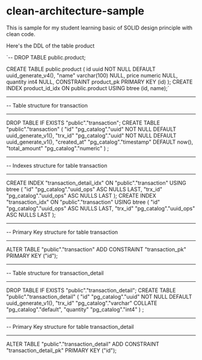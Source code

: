 # clean-architecture-sample

This is sample for my student learning basic of SOLID design principle with clean code.


Here's the DDL of the table product


`-- DROP TABLE public.product;

CREATE TABLE public.product (
	id uuid NOT NULL DEFAULT uuid_generate_v4(),
	"name" varchar(100) NULL,
	price numeric NULL,
	quantity int4 NULL,
	CONSTRAINT product_pk PRIMARY KEY (id)
);
CREATE INDEX product_id_idx ON public.product USING btree (id, name);`


-- ----------------------------
-- Table structure for transaction
-- ----------------------------
DROP TABLE IF EXISTS "public"."transaction";
CREATE TABLE "public"."transaction" (
  "id" "pg_catalog"."uuid" NOT NULL DEFAULT uuid_generate_v1(),
  "trx_id" "pg_catalog"."uuid" NOT NULL DEFAULT uuid_generate_v1(),
  "created_at" "pg_catalog"."timestamp" DEFAULT now(),
  "total_amount" "pg_catalog"."numeric"
)
;

-- ----------------------------
-- Indexes structure for table transaction
-- ----------------------------
CREATE INDEX "transaction_detail_idx" ON "public"."transaction" USING btree (
  "id" "pg_catalog"."uuid_ops" ASC NULLS LAST,
  "trx_id" "pg_catalog"."uuid_ops" ASC NULLS LAST
);
CREATE INDEX "transaction_idx" ON "public"."transaction" USING btree (
  "id" "pg_catalog"."uuid_ops" ASC NULLS LAST,
  "trx_id" "pg_catalog"."uuid_ops" ASC NULLS LAST
);

-- ----------------------------
-- Primary Key structure for table transaction
-- ----------------------------
ALTER TABLE "public"."transaction" ADD CONSTRAINT "transaction_pk" PRIMARY KEY ("id");


-- ----------------------------
-- Table structure for transaction_detail
-- ----------------------------
DROP TABLE IF EXISTS "public"."transaction_detail";
CREATE TABLE "public"."transaction_detail" (
  "id" "pg_catalog"."uuid" NOT NULL DEFAULT uuid_generate_v1(),
  "trx_id" "pg_catalog"."varchar" COLLATE "pg_catalog"."default",
  "quantity" "pg_catalog"."int4"
)
;

-- ----------------------------
-- Primary Key structure for table transaction_detail
-- ----------------------------
ALTER TABLE "public"."transaction_detail" ADD CONSTRAINT "transaction_detail_pk" PRIMARY KEY ("id");

